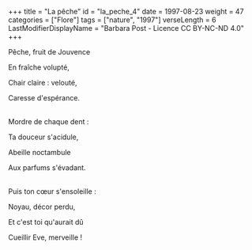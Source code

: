 +++
title = "La pêche"
id = "la_peche_4"
date = 1997-08-23
weight = 47
categories = ["Flore"]
tags = ["nature", "1997"]
verseLength = 6
LastModifierDisplayName = "Barbara Post - Licence CC BY-NC-ND 4.0"
+++

Pêche, fruit de Jouvence

En fraîche volupté,

Chair claire : velouté,

Caresse d'espérance.

 \
Mordre de chaque dent :

Ta douceur s'acidule,

Abeille noctambule

Aux parfums s'évadant.

 \
Puis ton cœur s'ensoleille :

Noyau, décor perdu,

Et c'est toi qu'aurait dû

Cueillir Eve, merveille !
